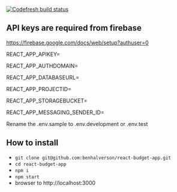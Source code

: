 [![Codefresh build status]( https://g.codefresh.io/api/badges/pipeline/benhalverson_marketplace/benhalverson%2Freact-budget-app%2Freact-budget-app?branch=master&key=eyJhbGciOiJIUzI1NiJ9.NWJiOWY1MzkyMGRlNTg2ZjdlMzY4MTIz.dHB-gxXA3GnCwwmCG2iTbmMYoD4F-woIRN3Uu3Qom9g&type=cf-1)]( https://g.codefresh.io/repositories/benhalverson/react-budget-app/builds?filter=trigger:build;branch:master;service:5bb9f5affd33fdbeaf62358a~react-budget-app)


## API keys are required from firebase 
https://firebase.google.com/docs/web/setup?authuser=0

REACT_APP_APIKEY=

REACT_APP_AUTHDOMAIN=

REACT_APP_DATABASEURL=

REACT_APP_PROJECTID=

REACT_APP_STORAGEBUCKET=

REACT_APP_MESSAGING_SENDER_ID=

Rename the .env.sample to .env.development or .env.test

## How to install
- `git clone git@github.com:benhalverson/react-budget-app.git`
- `cd react-budget-app`
- `npm i`
- `npm start`
- browser to http://localhost:3000
